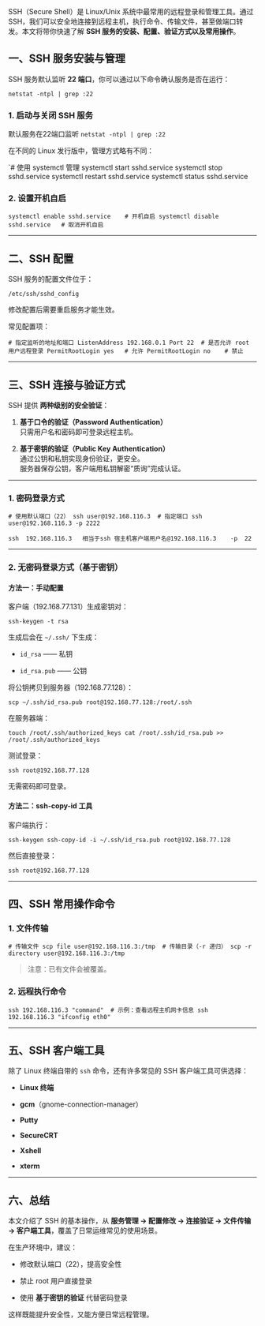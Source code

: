 
SSH（Secure Shell）是 Linux/Unix 系统中最常用的远程登录和管理工具。通过 SSH，我们可以安全地连接到远程主机，执行命令、传输文件，甚至做端口转发。本文将带你快速了解 **SSH 服务的安装、配置、验证方式以及常用操作**。
## 一、SSH 服务安装与管理

SSH 服务默认监听 **22 端口**，你可以通过以下命令确认服务是否在运行：

`netstat -ntpl | grep :22`

### 1. 启动与关闭 SSH 服务

默认服务在22端口监听   `netstat -ntpl | grep :22`

在不同的 Linux 发行版中，管理方式略有不同：

`# 使用 systemctl 管理 systemctl start sshd.service systemctl stop sshd.service systemctl restart sshd.service systemctl status sshd.service

### 2. 设置开机自启

`systemctl enable sshd.service    # 开机自启 systemctl disable sshd.service   # 取消开机自启`

---

## 二、SSH 配置

SSH 服务的配置文件位于：

`/etc/ssh/sshd_config`

修改配置后需要重启服务才能生效。

常见配置项：

`# 指定监听的地址和端口 ListenAddress 192.168.0.1 Port 22  # 是否允许 root 用户远程登录 PermitRootLogin yes   # 允许 PermitRootLogin no    # 禁止`

---

## 三、SSH 连接与验证方式

SSH 提供 **两种级别的安全验证**：

1. **基于口令的验证（Password Authentication）**  
    只需用户名和密码即可登录远程主机。
    
2. **基于密钥的验证（Public Key Authentication）**  
    通过公钥和私钥实现身份验证，更安全。  
    服务器保存公钥，客户端用私钥解密“质询”完成认证。
    

---

### 1. 密码登录方式

`# 使用默认端口（22） ssh user@192.168.116.3  # 指定端口 ssh user@192.168.116.3 -p 2222`

`ssh  192.168.116.3   相当于ssh 宿主机客户端用户名@192.168.116.3    -p  22`

---

### 2. 无密码登录方式（基于密钥）

#### 方法一：手动配置

客户端（192.168.77.131）生成密钥对：

`ssh-keygen -t rsa`

生成后会在 `~/.ssh/` 下生成：

- `id_rsa` —— 私钥
    
- `id_rsa.pub` —— 公钥
    

将公钥拷贝到服务器（192.168.77.128）：

`scp ~/.ssh/id_rsa.pub root@192.168.77.128:/root/.ssh`

在服务器端：

`touch /root/.ssh/authorized_keys cat /root/.ssh/id_rsa.pub >> /root/.ssh/authorized_keys`

测试登录：

`ssh root@192.168.77.128`

无需密码即可登录。

#### 方法二：ssh-copy-id 工具

客户端执行：

`ssh-keygen ssh-copy-id -i ~/.ssh/id_rsa.pub root@192.168.77.128`

然后直接登录：

`ssh root@192.168.77.128`

---

## 四、SSH 常用操作命令

### 1. 文件传输

`# 传输文件 scp file user@192.168.116.3:/tmp  # 传输目录（-r 递归） scp -r directory user@192.168.116.3:/tmp`

> 注意：已有文件会被覆盖。

### 2. 远程执行命令

`ssh 192.168.116.3 "command"  # 示例：查看远程主机网卡信息 ssh 192.168.116.3 "ifconfig eth0"`

---

## 五、SSH 客户端工具

除了 Linux 终端自带的 `ssh` 命令，还有许多常见的 SSH 客户端工具可供选择：

- **Linux 终端**
    
- **gcm**（gnome-connection-manager）
    
- **Putty**
    
- **SecureCRT**
    
- **Xshell**
    
- **xterm**
    

---

## 六、总结

本文介绍了 SSH 的基本操作，从 **服务管理 → 配置修改 → 连接验证 → 文件传输 → 客户端工具**，覆盖了日常运维常见的使用场景。

在生产环境中，建议：

- 修改默认端口（22），提高安全性
    
- 禁止 root 用户直接登录
    
- 使用 **基于密钥的验证** 代替密码登录
    

这样既能提升安全性，又能方便日常远程管理。


